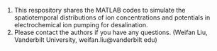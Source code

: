 1. This respository shares the MATLAB codes to simulate the spatiotemporal distributions of ion concentrations and potentials in electrochemical ion pumping for desalination.
2. Please contact the authors if you have any questions. (Weifan Liu, Vanderbilt University, weifan.liu@vanderbilt edu)
